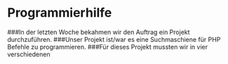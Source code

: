 # Programmierhilfe
###In der letzten Woche bekahmen wir den Auftrag ein Projekt durchzuführen.
###Unser Projekt ist/war es eine Suchmaschiene für PHP Befehle zu programmieren.
###Für dieses Projekt mussten wir in vier verschiedenen 

